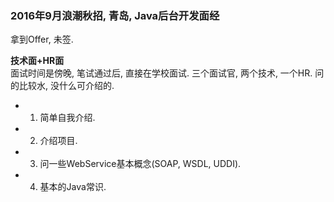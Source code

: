 ### 2016年9月浪潮秋招, 青岛, Java后台开发面经 ###
 拿到Offer, 未签.

<Strong>技术面+HR面</Strong>    
  面试时间是傍晚, 笔试通过后, 直接在学校面试. 三个面试官, 两个技术, 一个HR. 问的比较水, 没什么可介绍的.
* 1. 简单自我介绍.
* 2. 介绍项目.
* 3. 问一些WebService基本概念(SOAP, WSDL, UDDI).
* 4. 基本的Java常识.
 
